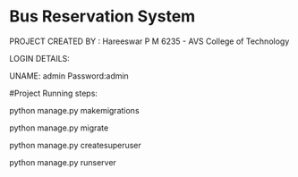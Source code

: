 # Bus Reservation System

PROJECT CREATED BY : 
Hareeswar P M
6235 - AVS College of Technology

LOGIN DETAILS:

UNAME: admin
Password:admin

#Project Running steps:

python manage.py makemigrations

python manage.py migrate

python manage.py createsuperuser

python manage.py runserver
